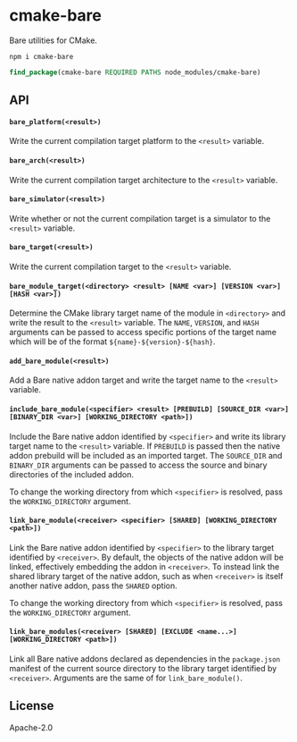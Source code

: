 # cmake-bare

Bare utilities for CMake.

```
npm i cmake-bare
```

```cmake
find_package(cmake-bare REQUIRED PATHS node_modules/cmake-bare)
```

## API

#### `bare_platform(<result>)`

Write the current compilation target platform to the `<result>` variable.

#### `bare_arch(<result>)`

Write the current compilation target architecture to the `<result>` variable.

#### `bare_simulator(<result>)`

Write whether or not the current compilation target is a simulator to the `<result>` variable.

#### `bare_target(<result>)`

Write the current compilation target to the `<result>` variable.

#### `bare_module_target(<directory> <result> [NAME <var>] [VERSION <var>] [HASH <var>])`

Determine the CMake library target name of the module in `<directory>` and write the result to the `<result>` variable. The `NAME`, `VERSION`, and `HASH` arguments can be passed to access specific portions of the target name which will be of the format `${name}-${version}-${hash}`.

#### `add_bare_module(<result>)`

Add a Bare native addon target and write the target name to the `<result>` variable.

#### `include_bare_module(<specifier> <result> [PREBUILD] [SOURCE_DIR <var>] [BINARY_DIR <var>] [WORKING_DIRECTORY <path>])`

Include the Bare native addon identified by `<specifier>` and write its library target name to the `<result>` variable. If `PREBUILD` is passed then the native addon prebuild will be included as an imported target. The `SOURCE_DIR` and `BINARY_DIR` arguments can be passed to access the source and binary directories of the included addon.

To change the working directory from which `<specifier>` is resolved, pass the `WORKING_DIRECTORY` argument.

#### `link_bare_module(<receiver> <specifier> [SHARED] [WORKING_DIRECTORY <path>])`

Link the Bare native addon identified by `<specifier>` to the library target identified by `<receiver>`. By default, the objects of the native addon will be linked, effectively embedding the addon in `<receiver>`. To instead link the shared library target of the native addon, such as when `<receiver>` is itself another native addon, pass the `SHARED` option.

To change the working directory from which `<specifier>` is resolved, pass the `WORKING_DIRECTORY` argument.

#### `link_bare_modules(<receiver> [SHARED] [EXCLUDE <name...>] [WORKING_DIRECTORY <path>])`

Link all Bare native addons declared as dependencies in the `package.json` manifest of the current source directory to the library target identified by `<receiver>`. Arguments are the same of for `link_bare_module()`.

## License

Apache-2.0
